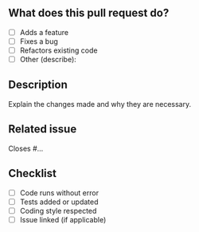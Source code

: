 ## What does this pull request do?

  - [ ] Adds a feature
  - [ ] Fixes a bug
  - [ ] Refactors existing code
  - [ ] Other (describe):

## Description

Explain the changes made and why they are necessary.

## Related issue

Closes #...

## Checklist

  - [ ] Code runs without error
  - [ ] Tests added or updated
  - [ ] Coding style respected
  - [ ] Issue linked (if applicable)
